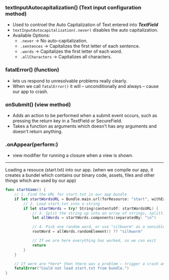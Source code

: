 ### textInputAutocapitalization() (Text input configuration method)
  - Used to controel the Auto Capitalization of Text entered into ***TextField***
  - `textInputAutocapitalization(.never)` disables the auto capitalization.
  - Available Options:
      - `.never` → No auto-capitalization.
      - `.sentences` → Capitalizes the first letter of each sentence.
      - `.words` → Capitalizes the first letter of each word.
      - `.allCharacters` → Capitalizes all characters.

### fatalError() (function)
  - lets us respond to unresolvable problems really clearly.
  - When we call `fatalError()` it will – unconditionally and always – cause our app to crash.

### onSubmit() (view method)
  - Adds an action to be performed when a submit event occurs, such as pressing the return key in a TextField or SecureField.
  - Takes a function as arguments which doesn't has any arguments and doesn't return anything.

### .onAppear(perform:)
  - view modifier for running a closure when a view is shown.

    
----
Loading a resouce (start.txt) into our app. (when we compile our app, it creates a bundel which contains our binary code, assets, files and other things which are used by our app)
```Swift
func startGame() {
    // 1. Find the URL for start.txt in our app bundle
    if let startWordsURL = Bundle.main.url(forResource: "start", withExtension: "txt") {
        // 2. Load start.txt into a string
        if let startWords = try? String(contentsOf: startWordsURL) {
            // 3. Split the string up into an array of strings, splitting on line breaks
            let allWords = startWords.components(separatedBy: "\n")

            // 4. Pick one random word, or use "silkworm" as a sensible default
            rootWord = allWords.randomElement() ?? "silkworm"

            // If we are here everything has worked, so we can exit
            return
        }
    }

    // If were are *here* then there was a problem – trigger a crash and report the error
    fatalError("Could not load start.txt from bundle.")
}
```
